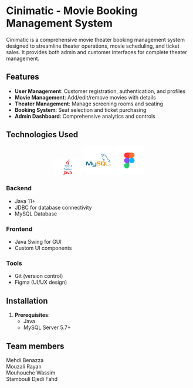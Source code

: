 # Cinimatic - Movie Booking Management System

Cinimatic is a comprehensive movie theater booking management system designed to streamline theater operations, movie scheduling, and ticket sales. It provides both admin and customer interfaces for complete theater management.

## Features

- **User Management**: Customer registration, authentication, and profiles
- **Movie Management**: Add/edit/remove movies with details
- **Theater Management**: Manage screening rooms and seating
- **Booking System**: Seat selection and ticket purchasing
- **Admin Dashboard**: Comprehensive analytics and controls

## Technologies Used

<div align="center">
  <img src="readmeimg/java.png" alt="Java" width="80"/>
  <img src="readmeimg/mysql.png" alt="MySQL" width="80"/>
  <img src="readmeimg/figma.png" alt="Figma" width="80"/>
</div>

### Backend
- Java 11+
- JDBC for database connectivity
- MySQL Database

### Frontend
- Java Swing for GUI
- Custom UI components

### Tools
- Git (version control)
- Figma (UI/UX design)

## Installation

1. **Prerequisites**:
   - Java 
   - MySQL Server 5.7+

## Team members
Mehdi Benazza  
Mouzali Rayan  
Mouhouche Wassim  
Stambouli
Djedi Fahd